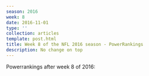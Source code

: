 ```yaml
---
season: 2016
week: 8
date: 2016-11-01
type: ''
collection: articles
template: post.html
title: Week 8 of the NFL 2016 season - PowerRankings
description: No change on top
---
```


Powerrankings after week 8 of 2016:

